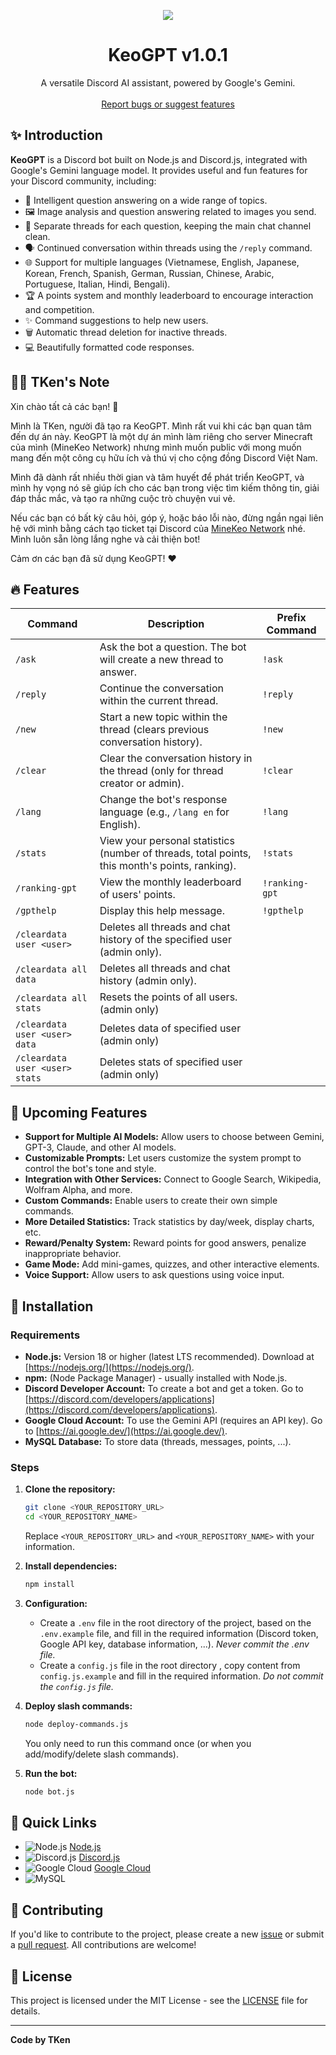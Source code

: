 <p align="center">
  <a href="https://github.com/hiiamken/keogpt">
    <img src="https://capsule-render.vercel.app/api?type=waving&height=300&color=gradient&text=KeoGPT-nl-DiscordBot&fontSize=65&fontAlign=50&fontAlignY=30&animation=fadeIn&textBg=false&reversal=true&section=header" />
  </a>
</p>

<h1 align="center">KeoGPT v1.0.1</h1>

<p align="center">
  A versatile Discord AI assistant, powered by Google's Gemini.
  <br />
  <br />
  <a href="https://github.com/hiiamken/KeoGPT-DiscordBot/issues">Report bugs or suggest features</a>
</p>

## ✨ Introduction

**KeoGPT** is a Discord bot built on Node.js and Discord.js, integrated with Google's Gemini language model. It provides useful and fun features for your Discord community, including:

*   🤖 Intelligent question answering on a wide range of topics.
*   🖼️ Image analysis and question answering related to images you send.
*   💬 Separate threads for each question, keeping the main chat channel clean.
*   🗣️ Continued conversation within threads using the `/reply` command.
*   🌐 Support for multiple languages (Vietnamese, English, Japanese, Korean, French, Spanish, German, Russian, Chinese, Arabic, Portuguese, Italian, Hindi, Bengali).
*   🏆 A points system and monthly leaderboard to encourage interaction and competition.
*   ✨ Command suggestions to help new users.
*   🗑️ Automatic thread deletion for inactive threads.
*   💻 Beautifully formatted code responses.

## 🙋‍♂️ TKen's Note

Xin chào tất cả các bạn! 👋

Mình là TKen, người đã tạo ra KeoGPT.  Mình rất vui khi các bạn quan tâm đến dự án này.  KeoGPT là một dự án mình làm riêng cho server Minecraft của mình (MineKeo Network) nhưng mình muốn public với mong muốn mang đến một công cụ hữu ích và thú vị cho cộng đồng Discord Việt Nam.

Mình đã dành rất nhiều thời gian và tâm huyết để phát triển KeoGPT, và mình hy vọng nó sẽ giúp ích cho các bạn trong việc tìm kiếm thông tin, giải đáp thắc mắc, và tạo ra những cuộc trò chuyện vui vẻ.

Nếu các bạn có bất kỳ câu hỏi, góp ý, hoặc báo lỗi nào, đừng ngần ngại liên hệ với mình bằng cách tạo ticket tại Discord của [MineKeo Network](https://discord.gg/minekeo) nhé.  Mình luôn sẵn lòng lắng nghe và cải thiện bot!

Cảm ơn các bạn đã sử dụng KeoGPT! ❤️

## 🔥 Features

| Command                | Description                                                                                       | Prefix Command |
| ---------------------- | ------------------------------------------------------------------------------------------------- | -------------- |
| `/ask`                | Ask the bot a question. The bot will create a new thread to answer.                               | `!ask`         |
| `/reply`              | Continue the conversation within the current thread.                                                 | `!reply`        |
| `/new`                | Start a new topic within the thread (clears previous conversation history).                      | `!new`          |
| `/clear`              | Clear the conversation history in the thread (only for thread creator or admin).                  | `!clear`        |
| `/lang`               | Change the bot's response language (e.g., `/lang en` for English).                                  | `!lang`        |
| `/stats`              | View your personal statistics (number of threads, total points, this month's points, ranking).       | `!stats`        |
| `/ranking-gpt`        | View the monthly leaderboard of users' points.                                                      | `!ranking-gpt`  |
| `/gpthelp`             | Display this help message.                                                                         | `!gpthelp`     |
| `/cleardata user <user>` | Deletes all threads and chat history of the specified user (admin only).          |                |
|`/cleardata all data`| Deletes all threads and chat history  (admin only).                        |                |
|`/cleardata all stats`| Resets the points of all users.(admin only)                                                    |                |
|`/cleardata user <user> data`| Deletes data of specified user (admin only)                                              |                  |
|`/cleardata user <user> stats`| Deletes stats of specified user (admin only)                                                  |                  |

## 🚀 Upcoming Features

*   **Support for Multiple AI Models:**  Allow users to choose between Gemini, GPT-3, Claude, and other AI models.
*   **Customizable Prompts:**  Let users customize the system prompt to control the bot's tone and style.
*   **Integration with Other Services:** Connect to Google Search, Wikipedia, Wolfram Alpha, and more.
*   **Custom Commands:**  Enable users to create their own simple commands.
*   **More Detailed Statistics:** Track statistics by day/week, display charts, etc.
*   **Reward/Penalty System:**  Reward points for good answers, penalize inappropriate behavior.
*   **Game Mode:**  Add mini-games, quizzes, and other interactive elements.
*   **Voice Support:** Allow users to ask questions using voice input.

## 🔧 Installation

### Requirements

*   **Node.js:** Version 18 or higher (latest LTS recommended). Download at [https://nodejs.org/](https://nodejs.org/).
*   **npm:** (Node Package Manager) - usually installed with Node.js.
*   **Discord Developer Account:** To create a bot and get a token. Go to [https://discord.com/developers/applications](https://discord.com/developers/applications).
*   **Google Cloud Account:** To use the Gemini API (requires an API key). Go to [https://ai.google.dev/](https://ai.google.dev/).
*   **MySQL Database:** To store data (threads, messages, points, ...).

### Steps

1.  **Clone the repository:**

    ```bash
    git clone <YOUR_REPOSITORY_URL>
    cd <YOUR_REPOSITORY_NAME>
    ```

    Replace `<YOUR_REPOSITORY_URL>` and `<YOUR_REPOSITORY_NAME>` with your information.

2.  **Install dependencies:**

    ```bash
    npm install
    ```

3.  **Configuration:**

    *   Create a `.env` file in the root directory of the project, based on the `.env.example` file, and fill in the required information (Discord token, Google API key, database information, ...). *Never commit the .env file.*
    *   Create a `config.js` file in the root directory , copy content from `config.js.example` and fill in the required information. *Do not commit the `config.js` file.*

4.  **Deploy slash commands:**

    ```bash
    node deploy-commands.js
    ```

    You only need to run this command once (or when you add/modify/delete slash commands).

5.  **Run the bot:**

    ```bash
    node bot.js
    ```

## 🔗 Quick Links

*   ![Node.js](https://img.shields.io/badge/Node.js-43853D?style=for-the-badge&logo=node.js&logoColor=white) [Node.js](https://nodejs.org/en/download/)
*   ![Discord.js](https://img.shields.io/badge/Discord.js-7289DA?style=for-the-badge&logo=discord&logoColor=white) [Discord.js](https://discord.js.org/#/)
*   ![Google Cloud](https://img.shields.io/badge/Google_Cloud-4285F4?style=for-the-badge&logo=google-cloud&logoColor=white) [Google Cloud](https://cloud.google.com/)
*   ![MySQL](https://img.shields.io/badge/MySQL-00000F?style=for-the-badge&logo=mysql&logoColor=white)

## 🤝 Contributing

If you'd like to contribute to the project, please create a new [issue](https://github.com/YOUR_GITHUB_USERNAME/YOUR_REPOSITORY_NAME/issues) or submit a [pull request](https://github.com/YOUR_GITHUB_USERNAME/YOUR_REPOSITORY_NAME/pulls). All contributions are welcome!

## 📝 License

This project is licensed under the MIT License - see the [LICENSE](LICENSE) file for details.

---

**Code by TKen**